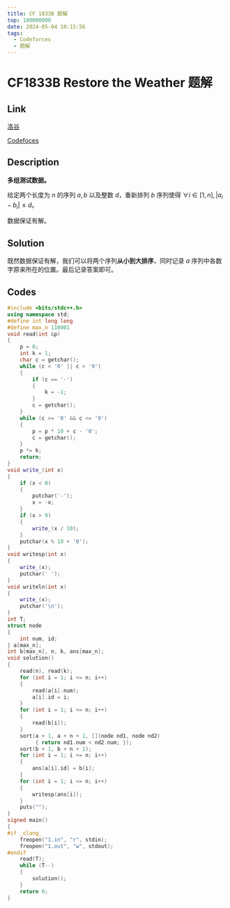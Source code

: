 ```yaml
---
title: CF 1833B 题解
top: 100000000
date: 2024-05-04 10:15:56
tags:
  - Codeforces
  - 题解
---
```

<!---->
<!--more-->

# CF1833B Restore the Weather 题解

## Link

[洛谷](https://www.luogu.com.cn/problem/CF1833B)

[Codefoces](https://codeforces.com/contest/1833/problem/B)

## Description

**多组测试数据。**

给定两个长度为 $n$ 的序列 $a,b$ 以及整数 $d$，重新排列 $b$ 序列使得 $\forall i \in [1,n], | a_{i} - b_{i} |  \leq d$。

数据保证有解。

## Solution

既然数据保证有解，我们可以将两个序列**从小到大排序**，同时记录 $a$ 序列中各数字原来所在的位置。最后记录答案即可。

## Codes

```cpp
#include <bits/stdc++.h>
using namespace std;
#define int long long
#define max_n 110001
void read(int &p)
{
    p = 0;
    int k = 1;
    char c = getchar();
    while (c < '0' || c > '9')
    {
        if (c == '-')
        {
            k = -1;
        }
        c = getchar();
    }
    while (c >= '0' && c <= '9')
    {
        p = p * 10 + c - '0';
        c = getchar();
    }
    p *= k;
    return;
}
void write_(int x)
{
    if (x < 0)
    {
        putchar('-');
        x = -x;
    }
    if (x > 9)
    {
        write_(x / 10);
    }
    putchar(x % 10 + '0');
}
void writesp(int x)
{
    write_(x);
    putchar(' ');
}
void writeln(int x)
{
    write_(x);
    putchar('\n');
}
int T;
struct node
{
    int num, id;
} a[max_n];
int b[max_n], n, k, ans[max_n];
void solution()
{
    read(n), read(k);
    for (int i = 1; i <= n; i++)
    {
        read(a[i].num);
        a[i].id = i;
    }
    for (int i = 1; i <= n; i++)
    {
        read(b[i]);
    }
    sort(a + 1, a + n + 1, [](node nd1, node nd2)
         { return nd1.num < nd2.num; });
    sort(b + 1, b + n + 1);
    for (int i = 1; i <= n; i++)
    {
        ans[a[i].id] = b[i];
    }
    for (int i = 1; i <= n; i++)
    {
        writesp(ans[i]);
    }
    puts("");
}
signed main()
{
#if _clang_
    freopen("1.in", "r", stdin);
    freopen("1.out", "w", stdout);
#endif
    read(T);
    while (T--)
    {
        solution();
    }
    return 0;
}
```
